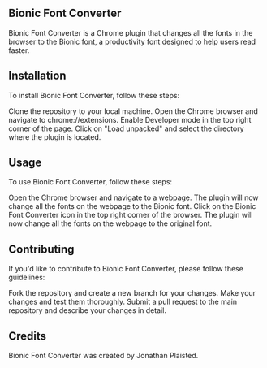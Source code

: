 ## Bionic Font Converter
Bionic Font Converter is a Chrome plugin that changes all the fonts in the browser to the Bionic font, a productivity font designed to help users read faster.

## Installation
To install Bionic Font Converter, follow these steps:

Clone the repository to your local machine.
Open the Chrome browser and navigate to chrome://extensions.
Enable Developer mode in the top right corner of the page.
Click on "Load unpacked" and select the directory where the plugin is located.

## Usage
To use Bionic Font Converter, follow these steps:

Open the Chrome browser and navigate to a webpage.
The plugin will now change all the fonts on the webpage to the Bionic font.
Click on the Bionic Font Converter icon in the top right corner of the browser.
The plugin will now change all the fonts on the webpage to the original font.

## Contributing
If you'd like to contribute to Bionic Font Converter, please follow these guidelines:

Fork the repository and create a new branch for your changes.
Make your changes and test them thoroughly.
Submit a pull request to the main repository and describe your changes in detail.

## Credits
Bionic Font Converter was created by Jonathan Plaisted.
